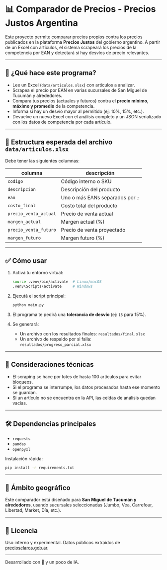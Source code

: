 # 📊 Comparador de Precios - Precios Justos Argentina

Este proyecto permite comparar precios propios contra los precios publicados en la plataforma **Precios Justos** del gobierno argentino. A partir de un Excel con artículos, el sistema scrapeará los precios de la competencia por EAN y detectará si hay desvíos de precio relevantes.

---

## 🚀 ¿Qué hace este programa?

- Lee un Excel (`data/articulos.xlsx`) con artículos a analizar.
- Scrapea el precio por EAN en varias sucursales de San Miguel de Tucumán y alrededores.
- Compara tus precios (actuales y futuros) contra el **precio mínimo, máximo y promedio** de la competencia.
- Informa si hay un desvío mayor al permitido (ej: 10%, 15%, etc.).
- Devuelve un nuevo Excel con el análisis completo y un JSON serializado con los datos de competencia por cada artículo.

---

## 📁 Estructura esperada del archivo `data/articulos.xlsx`

Debe tener las siguientes columnas:

| columna               | descripción                      |
| --------------------- | -------------------------------- |
| `codigo`              | Código interno o SKU             |
| `descripcion`         | Descripción del producto         |
| `ean`                 | Uno o más EANs separados por `;` |
| `costo_final`         | Costo total del producto         |
| `precio_venta_actual` | Precio de venta actual           |
| `margen_actual`       | Margen actual (%)                |
| `precio_venta_futuro` | Precio de venta proyectado       |
| `margen_futuro`       | Margen futuro (%)                |

---

## ✅ Cómo usar

1. Activá tu entorno virtual:

   ```bash
   source .venv/bin/activate  # Linux/macOS
   .venv\Scripts\activate     # Windows
   ```

2. Ejecutá el script principal:

   ```bash
   python main.py
   ```

3. El programa te pedirá una **tolerancia de desvío** (ej: `15` para 15%).

4. Se generará:
   - Un archivo con los resultados finales: `resultados/final.xlsx`
   - Un archivo de respaldo por si falla: `resultados/progreso_parcial.xlsx`

---

## 🧠 Consideraciones técnicas

- El scraping se hace por lotes de hasta 100 artículos para evitar bloqueos.
- Si el programa se interrumpe, los datos procesados hasta ese momento se guardan.
- Si un artículo no se encuentra en la API, las celdas de análisis quedan vacías.

---

## 🛠 Dependencias principales

- `requests`
- `pandas`
- `openpyxl`

Instalación rápida:

```bash
pip install -r requirements.txt
```

---

## 📍 Ámbito geográfico

Este comparador está diseñado para **San Miguel de Tucumán y alrededores**, usando sucursales seleccionadas (Jumbo, Vea, Carrefour, Libertad, Market, Día, etc.).

---

## 🧾 Licencia

Uso interno y experimental. Datos públicos extraídos de [preciosclaros.gob.ar](https://www.preciosclaros.gob.ar).

---

Desarrollado con 🧉 y un poco de IA.
